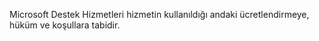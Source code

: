 Microsoft Destek Hizmetleri hizmetin kullanıldığı andaki ücretlendirmeye, hüküm ve koşullara tabidir.

<!--HONumber=Jun16_HO4-->


